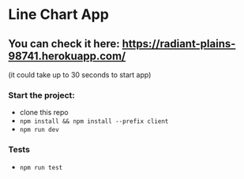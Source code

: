 # Line Chart App

## You can check it here: https://radiant-plains-98741.herokuapp.com/

(it could take up to 30 seconds to start app)

### Start the project:

- clone this repo
- `npm install && npm install --prefix client`
- `npm run dev`

### Tests

- `npm run test`
